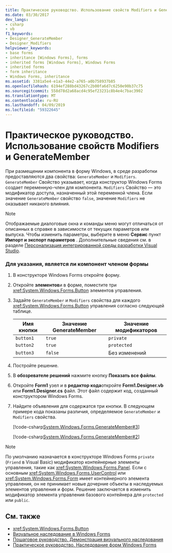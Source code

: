 ```yaml
---
title: Практическое руководство. Использование свойств Modifiers и GenerateMember
ms.date: 03/30/2017
dev_langs:
- csharp
- vb
f1_keywords:
- Designer_GenerateMember
- Designer_Modifiers
helpviewer_keywords:
- base forms
- inheritance [Windows Forms], forms
- inherited forms [Windows Forms], Windows Forms
- inherited forms
- form inheritance
- Windows Forms, inheritance
ms.assetid: 3381a5e4-e1a3-44e2-a765-a0b758937b85
ms.openlocfilehash: 6194ef288bd43267c2b00fa6d7c6250e90b37c75
ms.sourcegitcommit: 558d78d2a68acd4c95ef23231c8b4e4c7bac3902
ms.translationtype: MT
ms.contentlocale: ru-RU
ms.lasthandoff: 04/09/2019
ms.locfileid: "59322645"
---
```

# <a name="how-to-use-the-modifiers-and-generatemember-properties"></a>Практическое руководство. Использование свойств Modifiers и GenerateMember
При размещении компонента в форму Windows, в среде разработки предоставляются два свойства: `GenerateMember` и `Modifiers`. `GenerateMember` Свойство указывает, когда конструктор Windows Forms создает переменную-член для компонента. `Modifiers` Свойство — это модификатор доступа, назначенный этой переменной члена. Если значение `GenerateMember` свойство `false`, значение `Modifiers` не оказывает никакого влияния.  
  
> [!NOTE]
>  Отображаемые диалоговые окна и команды меню могут отличаться от описанных в справке в зависимости от текущих параметров или выпуска. Чтобы изменить параметры, выберите в меню **Сервис** пункт **Импорт и экспорт параметров** . Дополнительные сведения см. в разделе [Персонализация интегрированной среды разработки Visual Studio](/visualstudio/ide/personalizing-the-visual-studio-ide).  
  
### <a name="to-specify-whether-a-component-is-a-member-of-the-form"></a>Для указания, является ли компонент членом формы  
  
1. В конструкторе Windows Forms откройте форму.  
  
2. Откройте **элементов**и в форме, поместите три <xref:System.Windows.Forms.Button> элементов управления.  
  
3. Задайте `GenerateMember` и `Modifiers` свойства для каждого <xref:System.Windows.Forms.Button> управления согласно следующей таблице.  
  
    |Имя кнопки|Значение GenerateMember|Значение модификаторов|  
    |-----------------|--------------------------|---------------------|  
    |`button1`|`true`|`private`|  
    |`button2`|`true`|`protected`|  
    |`button3`|`false`|Без изменений|  
  
4. Постройте решение.  
  
5. В **обозревателе решений** нажмите кнопку **Показать все файлы**.  
  
6. Откройте **Form1** узел и в **редактор кода**откройте **Form1.Designer.vb** или **Form1.Designer.cs** файл. Этот файл содержит код, созданный конструктором Windows Forms.  
  
7. Найдите объявления для содержатся три кнопки. В следующем примере кода показаны различия, определяемое `GenerateMember` и `Modifiers` свойства.  
  
     [!code-csharp[System.Windows.Forms.GenerateMember#3](~/samples/snippets/csharp/VS_Snippets_Winforms/System.Windows.Forms.GenerateMember/CS/Form1.cs#3)]
       
  
     [!code-csharp[System.Windows.Forms.GenerateMember#2](~/samples/snippets/csharp/VS_Snippets_Winforms/System.Windows.Forms.GenerateMember/CS/Form1.cs#2)]
       
  
> [!NOTE]
>  По умолчанию назначается в конструкторе Windows Forms `private` (`Friend` в Visual Basic) модификатор контейнерные элементы управления, такие как <xref:System.Windows.Forms.Panel>. Если с основным <xref:System.Windows.Forms.UserControl> или <xref:System.Windows.Forms.Form> имеет контейнерного элемента управления, он не принимает новые дочерние объекты в наследуемых элементов управления и форм. Решение заключается в изменить модификатор элемента управления базового контейнера для `protected` или `public`.  
  
## <a name="see-also"></a>См. также

- <xref:System.Windows.Forms.Button>
- [Визуальное наследование в Windows Forms](windows-forms-visual-inheritance.md)
- [Пошаговое руководство. Демонстрация визуального наследования](walkthrough-demonstrating-visual-inheritance.md)
- [Практическое руководство. Наследование форм Windows Forms](how-to-inherit-windows-forms.md)
